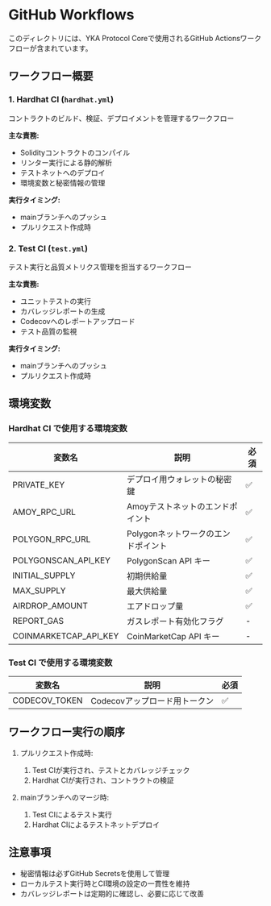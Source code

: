 # GitHub Workflows

このディレクトリには、YKA Protocol Coreで使用されるGitHub Actionsワークフローが含まれています。

## ワークフロー概要

### 1. Hardhat CI (`hardhat.yml`)

コントラクトのビルド、検証、デプロイメントを管理するワークフロー

**主な責務:**
- Solidityコントラクトのコンパイル
- リンター実行による静的解析
- テストネットへのデプロイ
- 環境変数と秘密情報の管理

**実行タイミング:**
- mainブランチへのプッシュ
- プルリクエスト作成時

### 2. Test CI (`test.yml`)

テスト実行と品質メトリクス管理を担当するワークフロー

**主な責務:**
- ユニットテストの実行
- カバレッジレポートの生成
- Codecovへのレポートアップロード
- テスト品質の監視

**実行タイミング:**
- mainブランチへのプッシュ
- プルリクエスト作成時

## 環境変数

### Hardhat CI で使用する環境変数

| 変数名 | 説明 | 必須 |
|--------|------|------|
| PRIVATE_KEY | デプロイ用ウォレットの秘密鍵 | ✅ |
| AMOY_RPC_URL | Amoyテストネットのエンドポイント | ✅ |
| POLYGON_RPC_URL | Polygonネットワークのエンドポイント | ✅ |
| POLYGONSCAN_API_KEY | PolygonScan API キー | ✅ |
| INITIAL_SUPPLY | 初期供給量 | ✅ |
| MAX_SUPPLY | 最大供給量 | ✅ |
| AIRDROP_AMOUNT | エアドロップ量 | ✅ |
| REPORT_GAS | ガスレポート有効化フラグ | - |
| COINMARKETCAP_API_KEY | CoinMarketCap API キー | - |

### Test CI で使用する環境変数

| 変数名 | 説明 | 必須 |
|--------|------|------|
| CODECOV_TOKEN | Codecovアップロード用トークン | ✅ |

## ワークフロー実行の順序

1. プルリクエスト作成時:
   1. Test CIが実行され、テストとカバレッジチェック
   2. Hardhat CIが実行され、コントラクトの検証

2. mainブランチへのマージ時:
   1. Test CIによるテスト実行
   2. Hardhat CIによるテストネットデプロイ

## 注意事項

- 秘密情報は必ずGitHub Secretsを使用して管理
- ローカルテスト実行時とCI環境の設定の一貫性を維持
- カバレッジレポートは定期的に確認し、必要に応じて改善